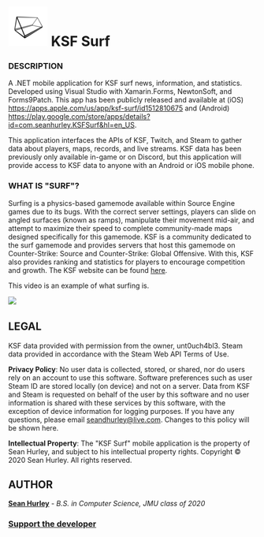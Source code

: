 # ![alt text](https://github.com/hurleysd/KSF_Surf/blob/master/KSF_Surf.iOS/Assets.xcassets/AppIcon.appiconset/Icon80.png "Title App Icon") KSF Surf

### DESCRIPTION
A .NET mobile application for KSF surf news, information, and statistics. Developed using Visual Studio with Xamarin.Forms, NewtonSoft, and Forms9Patch. This app has been publicly released and available at (iOS) https://apps.apple.com/us/app/ksf-surf/id1512810675 and (Android) https://play.google.com/store/apps/details?id=com.seanhurley.KSFSurf&hl=en_US.

This application interfaces the APIs of KSF, Twitch, and Steam to gather data about players, maps, records, and live streams. KSF data has been previously only available in-game or on Discord, but this application will provide access to KSF data to anyone with an Android or iOS mobile phone.

### WHAT IS "SURF"?

Surfing is a physics-based gamemode available within Source Engine games due to its bugs. With the correct server settings, players can slide on angled surfaces (known as ramps), manipulate their movement mid-air, and attempt to maximize their speed to complete community-made maps designed specifically for this gamemode. KSF is a community dedicated to the surf gamemode and provides servers that host this gamemode on Counter-Strike: Source and Counter-Strike: Global Offensive. With this, KSF also provides ranking and statistics for players to encourage competition and growth. The KSF website can be found [here](http://surftimer.com).

This video is an example of what surfing is. 

[![](http://img.youtube.com/vi/tn67W-nsi9M/0.jpg)](http://www.youtube.com/watch?v=tn67W-nsi9M "")

## LEGAL
KSF data provided with permission from the owner, unt0uch4bl3. Steam data provided in accordance with the Steam Web API Terms of Use.

__Privacy Policy__: No user data is collected, stored, or shared, nor do users rely on an account to use this software. Software preferences such as user Steam ID are stored locally (on device) and not on a server. Data from KSF and Steam is requested on behalf of the user by this software and no user information is shared with these services by this software, with the exception of device information for logging purposes. If you have any questions, please email seandhurley@live.com. Changes to this policy will be shown here.

__Intellectual Property__: The \"KSF Surf\" mobile application is the property of Sean Hurley, and subject to his intellectual property rights. Copyright © 2020 Sean Hurley. All rights reserved.

## AUTHOR
**[Sean Hurley](https://www.linkedin.com/in/sean-hurley-a147bb1a0/)** - *B.S. in Computer Science, JMU class of 2020* 

### [Support the developer](https://paypal.me/ksfmobiledev)
